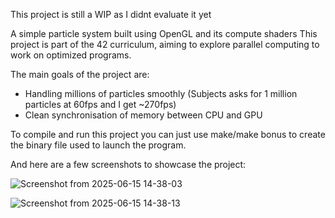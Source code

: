This project is still a WIP as I didnt evaluate it yet

A simple particle system built using OpenGL and its compute shaders
This project is part of the 42 curriculum, aiming to explore parallel computing to work on optimized programs.

The main goals of the project are:
- Handling millions of particles smoothly (Subjects asks for 1 million particles at 60fps and I get ~270fps)
- Clean synchronisation of memory between CPU and GPU

To compile and run this project you can just use make/make bonus to create the binary file used to launch the program.

And here are a few screenshots to showcase the project:

![Screenshot from 2025-06-15 14-38-03](https://github.com/user-attachments/assets/d688608d-b430-4d65-9cd9-fbaacac423a2)

![Screenshot from 2025-06-15 14-38-13](https://github.com/user-attachments/assets/47a5ee5e-97d4-41de-8b56-8e6a8b28afdc)
